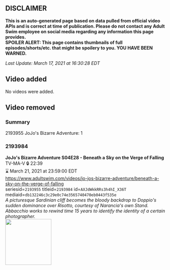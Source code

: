 ## DISCLAIMER
**This is an auto-generated page based on data pulled from official video APIs and is correct at time of publication. Please do not contact any Adult Swim employee on social media regarding any information this page provides.**  
**SPOILER ALERT: This page contains thumbnails of full episodes/shorts/etc. that might be spoilery to you. YOU HAVE BEEN WARNED.**  

_Last Update: March 17, 2021 at 16:30:28 EDT_
## Video added
No videos were added.  
## Video removed
### Summary
2193955 JoJo's Bizarre Adventure: 1  
### 2193984
**JoJo's Bizarre Adventure S04E28 - Beneath a Sky on the Verge of Falling**  
TV-MA-V 🔒 22:39  
⌛ March 21, 2021 at 23:59:00 EDT  
https://www.adultswim.com/videos/jo-jos-bizarre-adventure/beneath-a-sky-on-the-verge-of-falling  
seriesid=`2193955` titleid=`2193984` id=`AXJdWkkRRs3h4hI_X36T` mediaid=`db132246c3c29e0c74e3565740470eb0443f535e`  
_A picturesque Sardinian cliff becomes the bloody backdrop to Doppio's sudden dominance over Risotto, courtesy of Narancia's own Stand. Abbacchio works to rewind time 15 years to identify the identity of a certain photographer._  
<a href="https://media.cdn.adultswim.com/uploads/20200528/thumbnails/2_205281814494-jojo_goldenwind_028.jpg"><img src="https://media.cdn.adultswim.com/uploads/20200528/thumbnails/2_205281814494-jojo_goldenwind_028.jpg" height="144px" /></a>
